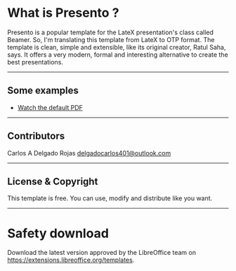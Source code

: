 # What is Presento ?

Presento is a popular template for the LateX presentation's class called Beamer. So, I'm translating this template from LateX to OTP format.  The template is clean, simple and extensible, like its original creator, Ratul Saha, says. It offers a very modern, formal and interesting alternative to create the best presentations.

---

## Some examples

* [Watch the default PDF](https://github.com/carlos401/Presento-template/blob/master/DEMO/Default.pdf)

---

## Contributors

Carlos A Delgado Rojas <delgadocarlos401@outlook.com>

---

## License & Copyright

This template is free. You can use, modify and distribute like you want.

---

# Safety download

Download the latest version approved by the LibreOffice team on https://extensions.libreoffice.org/templates.

